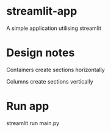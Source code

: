 # streamlit-app
A simple application utilising streamlit

# Design notes
Containers create sections horizontally

Columns create sections vertically

# Run app
streamlit run main.py
